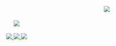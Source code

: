<img align="right" src="https://visitor-badge.laobi.icu/badge?page_id=Tarunvamsi.Tarunvamsi" />


<h1 align="center">
    <img src="https://readme-typing-svg.herokuapp.com/?font=Timesnewroman&size=35&center=true&vCenter=true&width=500&height=70&duration=3000&lines=Hi+I'm+Tarun+Vamsi!+👋;+Let's+Connect!;" />
</h1>

 
<div align="center"> 
  <a href="mailto:pusarlatarunvamsi@gmail.com">
    <img src="https://img.shields.io/badge/Gmail-333333?style=for-the-badge&logo=gmail&logoColor=red" />
  </a>
  <a href="https://linkedin.com/in/pusarla-tarun-vamsi" target="_blank">
    <img src="https://img.shields.io/badge/LinkedIn-0077B5?style=for-the-badge&logo=linkedin&logoColor=white" target="_blank" />
  </a>
  <a href="[https://my-portfoilio-git-master-tarun-vamsis-projects.vercel.app/](https://my-portfoilio-vamsi.vercel.app/)" target="_blank">
     <img src="https://img.shields.io/badge/Portfolio-FF5722?style=for-the-badge&logo=todoist&logoColor=white" target="_blank" /> <!-- sqlite, safari, google-chrome are other good icon options -->
  </a>
</div>

 
